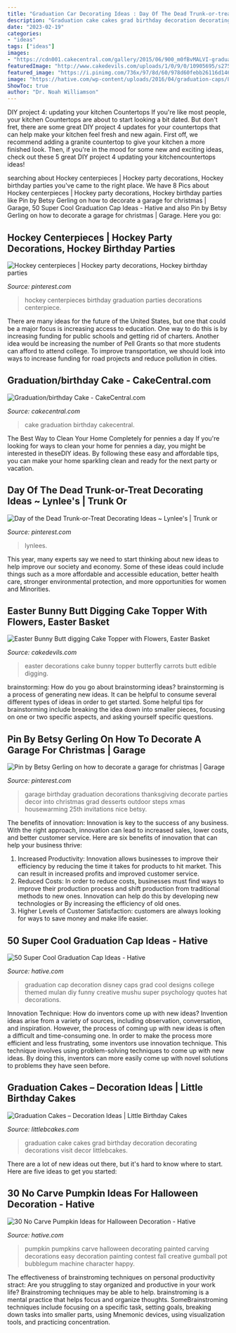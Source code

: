 ```yaml
---
title: "Graduation Car Decorating Ideas : Day Of The Dead Trunk-or-treat Decorating Ideas ~ Lynlee&#039;s"
description: "Graduation cake cakes grad birthday decoration decorating decorations visit decor littlebcakes"
date: "2023-02-19"
categories:
- "ideas"
tags: ["ideas"]
images:
- "https://cdn001.cakecentral.com/gallery/2015/06/900_m0fBvMALVI-graduationbirthday-cake.jpg"
featuredImage: "http://www.cakedevils.com/uploads/1/0/9/0/10905695/s275947749466006588_p3788_i5_w640.jpeg"
featured_image: "https://i.pinimg.com/736x/97/8d/60/978d60febb26116d146dc4e4cbe55884--hockey-centerpiece-centerpieces.jpg"
image: "https://hative.com/wp-content/uploads/2016/04/graduation-caps/8-super-cool-graduation-cap-ideas.jpg"
ShowToc: true
author: "Dr. Noah Williamson"
---
```



DIY project 4: updating your kitchen Countertops
If you're like most people, your kitchen Countertops are about to start looking a bit dated. But don't fret, there are some great DIY project 4 updates for your countertops that can help make your kitchen feel fresh and new again. First off, we recommend adding a granite countertop to give your kitchen a more finished look. Then, if you're in the mood for some new and exciting ideas, check out these 5 great DIY project 4 updating your kitchencountertops ideas!

	

		
searching about Hockey centerpieces | Hockey party decorations, Hockey birthday parties you've came to the right place. We have 8 Pics about Hockey centerpieces | Hockey party decorations, Hockey birthday parties like Pin by Betsy Gerling on how to decorate a garage for christmas | Garage, 50 Super Cool Graduation Cap Ideas - Hative and also Pin by Betsy Gerling on how to decorate a garage for christmas | Garage. Here you go:
		
    
## Hockey Centerpieces | Hockey Party Decorations, Hockey Birthday Parties

<img loading=lazy src="https://i.pinimg.com/736x/97/8d/60/978d60febb26116d146dc4e4cbe55884--hockey-centerpiece-centerpieces.jpg" onerror="this.onerror=null;this.src='https://tse4.mm.bing.net/th?id=OIP.RHUR3Jc_nCQ8y_BiHsQy3wHaJ3&amp;pid=15.1';" alt="Hockey centerpieces | Hockey party decorations, Hockey birthday parties">

_Source: pinterest.com_

>hockey centerpieces birthday graduation parties decorations centerpiece. 

	

There are many ideas for the future of the United States, but one that could be a major focus is increasing access to education. One way to do this is by increasing funding for public schools and getting rid of charters. Another idea would be increasing the number of Pell Grants so that more students can afford to attend college. To improve transportation, we should look into ways to increase funding for road projects and reduce pollution in cities.

    
## Graduation/birthday Cake - CakeCentral.com

<img loading=lazy src="https://cdn001.cakecentral.com/gallery/2015/06/900_m0fBvMALVI-graduationbirthday-cake.jpg" onerror="this.onerror=null;this.src='https://tse3.mm.bing.net/th?id=OIP.Q7I2kH2_1YzAasRpyTSGJQHaLH&amp;pid=15.1';" alt="Graduation/birthday Cake - CakeCentral.com">

_Source: cakecentral.com_

>cake graduation birthday cakecentral. 

	

The Best Way to Clean Your Home Completely for pennies a day
If you're looking for ways to clean your home for pennies a day, you might be interested in theseDIY ideas. By following these easy and affordable tips, you can make your home sparkling clean and ready for the next party or vacation.

    
## Day Of The Dead Trunk-or-Treat Decorating Ideas ~ Lynlee&#039;s | Trunk Or

<img loading=lazy src="https://i.pinimg.com/736x/76/d1/c8/76d1c8ec696ced2fdaa7bf7d2bf9e807.jpg" onerror="this.onerror=null;this.src='https://tse1.mm.bing.net/th?id=OIP.0MUHVhW09NPG9AnDtuffRwHaKk&amp;pid=15.1';" alt="Day of the Dead Trunk-or-Treat Decorating Ideas ~ Lynlee&#039;s | Trunk or">

_Source: pinterest.com_

>lynlees. 

	

This year, many experts say we need to start thinking about new ideas to help improve our society and economy. Some of these ideas could include things such as a more affordable and accessible education, better health care, stronger environmental protection, and more opportunities for women and Minorities.

    
## Easter Bunny Butt Digging Cake Topper With Flowers, Easter Basket

<img loading=lazy src="http://www.cakedevils.com/uploads/1/0/9/0/10905695/s275947749466006588_p3788_i5_w640.jpeg" onerror="this.onerror=null;this.src='https://tse1.mm.bing.net/th?id=OIP.Akd0uqVnpdRWQdbykBVLNQHaIa&amp;pid=15.1';" alt="Easter Bunny Butt digging Cake Topper with Flowers, Easter Basket">

_Source: cakedevils.com_

>easter decorations cake bunny topper butterfly carrots butt edible digging. 

	

brainstorming: How do you go about brainstorming ideas?
brainstorming is a process of generating new ideas. It can be helpful to consume several different types of ideas in order to get started. Some helpful tips for brainstorming include breaking the idea down into smaller pieces, focusing on one or two specific aspects, and asking yourself specific questions.

    
## Pin By Betsy Gerling On How To Decorate A Garage For Christmas | Garage

<img loading=lazy src="https://i.pinimg.com/736x/4a/5e/72/4a5e72d88aee7b7a36005adec51b0e12--garage.jpg" onerror="this.onerror=null;this.src='https://tse2.mm.bing.net/th?id=OIP.tWViHrPgXDjxKKRu0cmS1QHaFj&amp;pid=15.1';" alt="Pin by Betsy Gerling on how to decorate a garage for christmas | Garage">

_Source: pinterest.com_

>garage birthday graduation decorations thanksgiving decorate parties decor into christmas grad desserts outdoor steps xmas housewarming 25th invitations nice betsy. 

	

The benefits of innovation:
Innovation is key to the success of any business. With the right approach, innovation can lead to increased sales, lower costs, and better customer service. Here are six benefits of innovation that can help your business thrive: 
1. Increased Productivity: Innovation allows businesses to improve their efficiency by reducing the time it takes for products to hit market. This can result in increased profits and improved customer service. 
2. Reduced Costs: In order to reduce costs, businesses must find ways to improve their production process and shift production from traditional methods to new ones. Innovation can help do this by developing new technologies or By increasing the efficiency of old ones. 
3. Higher Levels of Customer Satisfaction: customers are always looking for ways to save money and make life easier.

    
## 50 Super Cool Graduation Cap Ideas - Hative

<img loading=lazy src="https://hative.com/wp-content/uploads/2016/04/graduation-caps/8-super-cool-graduation-cap-ideas.jpg" onerror="this.onerror=null;this.src='https://tse1.mm.bing.net/th?id=OIP.WvcsxyF6q9uxWiJXSjzOGwHaHa&amp;pid=15.1';" alt="50 Super Cool Graduation Cap Ideas - Hative">

_Source: hative.com_

>graduation cap decoration disney caps grad cool designs college themed mulan diy funny creative mushu super psychology quotes hat decorations. 

	

Innovation Technique: How do inventors come up with new ideas?
Invention ideas arise from a variety of sources, including observation, conversation, and inspiration. However, the process of coming up with new ideas is often a difficult and time-consuming one. In order to make the process more efficient and less frustrating, some inventors use innovation technique. This technique involves using problem-solving techniques to come up with new ideas. By doing this, inventors can more easily come up with novel solutions to problems they have seen before.

    
## Graduation Cakes – Decoration Ideas | Little Birthday Cakes

<img loading=lazy src="https://www.littlebcakes.com/wp-content/uploads/2013/08/Graduation-Cake-Images.jpg" onerror="this.onerror=null;this.src='https://tse4.mm.bing.net/th?id=OIP.yDS-yp1KfQP4wkGKhZ3-IgHaJ4&amp;pid=15.1';" alt="Graduation Cakes – Decoration Ideas | Little Birthday Cakes">

_Source: littlebcakes.com_

>graduation cake cakes grad birthday decoration decorating decorations visit decor littlebcakes. 

	

There are a lot of new ideas out there, but it's hard to know where to start. Here are five ideas to get you started: 

    
## 30 No Carve Pumpkin Ideas For Halloween Decoration - Hative

<img loading=lazy src="https://hative.com/wp-content/uploads/2014/10/no-carve-pumpkin-ideas/19-bubblegum-machine.jpg" onerror="this.onerror=null;this.src='https://tse2.mm.bing.net/th?id=OIP.Iiora0M5eO6WCyFd98uK7QHaJ4&amp;pid=15.1';" alt="30 No Carve Pumpkin Ideas for Halloween Decoration - Hative">

_Source: hative.com_

>pumpkin pumpkins carve halloween decorating painted carving decorations easy decoration painting contest fall creative gumball pot bubblegum machine character happy. 

	

The effectiveness of brainstroming techniques on personal productivity
stract:
Are you struggling to stay organized and productive in your work life? Brainstroming techniques may be able to help. brainstroming is a mental practice that helps focus and organize thoughts. SomeBrainstroming techniques include focusing on a specific task, setting goals, breaking down tasks into smaller parts, using Mnemonic devices, using visualization tools, and practicing concentration.

